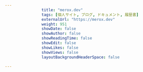 ```yaml
---
                title: "merox.dev"
                tags: [個人サイト, ブログ, ドキュメント, 履歴書]
                externalUrl: "https://merox.dev"
                weight: 951
                showDate: false
                showAuthor: false
                showReadingTime: false
                showEdit: false
                showLikes: false
                showViews: false
                layoutBackgroundHeaderSpace: false
                
---
```


